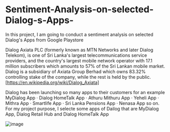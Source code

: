 # Sentiment-Analysis-on-selected-Dialog-s-Apps-
In this project, I am going to conduct a sentiment analysis on selected Dialog's Apps from Google Playstore 

Dialog Axiata PLC (formerly known as MTN Networks and later Dialog Telekom), is one of Sri Lanka's largest telecommunications service providers, and the country's largest mobile network operator with 17.1 million subscribers which amounts to 57% of the Sri Lankan mobile market. Dialog is a subsidiary of Axiata Group Berhad which owns 83.32% controlling stake of the company, while the rest is held by the public.[https://en.wikipedia.org/wiki/Dialog_Axiata]

Dialog has been launching so many apps to their customers for an example MyDialog App · Dialog HomeTalk App · Athuru Mithuru App · Yeheli App · Mithra App · Smartlife App · Sri Lanka Pensions App · Nenasa App so on.
For my project purpose, I selecte some apps of Dailog that are MyDialog App, Dialog Retail Hub and Dialog HomeTalk App

![image](https://user-images.githubusercontent.com/77905051/162184442-1fc72612-27ea-47a0-ab9a-eb2d08f5b229.png)


